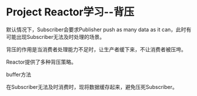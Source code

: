 # Project Reactor学习--背压

默认情况下，Subscriber会要求Publisher push as many data as it can，此时有可能出现Subscriber无法及时处理的场景。

背压的作用是当消费者处理能力不足时，让生产者缓下来，不让消费者被压垮。

Reactor提供了多种背压策略。

buffer方法

在Subscriber无法及时消费时，现将数据缓存起来，避免压死Subscriber。

